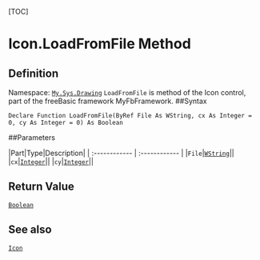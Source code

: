[TOC]
# Icon.LoadFromFile Method

## Definition
Namespace: [`My.Sys.Drawing`](My.Sys.Drawing.md)
`LoadFromFile` is method of the Icon control, part of the freeBasic framework MyFbFramework.
##Syntax
```freeBasic
Declare Function LoadFromFile(ByRef File As WString, cx As Integer = 0, cy As Integer = 0) As Boolean
```

##Parameters

|Part|Type|Description|
| :------------ | :------------ |
|`File`|[`WString`]("https://www.freebasic.net/wiki/KeyPgWString")||
|`cx`|[`Integer`]("https://www.freebasic.net/wiki/KeyPgInteger")||
|`cy`|[`Integer`]("https://www.freebasic.net/wiki/KeyPgInteger")||

## Return Value
[`Boolean`]("https://www.freebasic.net/wiki/KeyPgBoolean")
## See also
[`Icon`](Icon.md)
